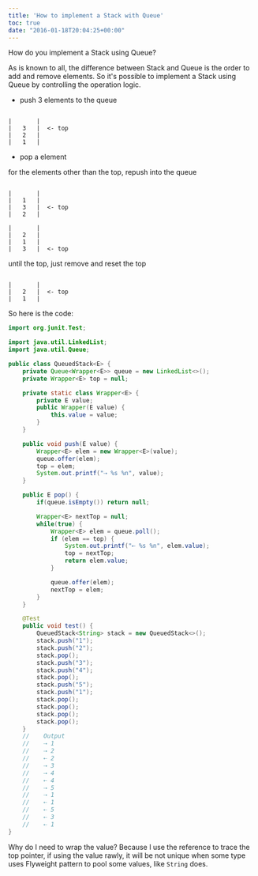 ```yaml
---
title: 'How to implement a Stack with Queue'
toc: true
date: "2016-01-18T20:04:25+00:00"
---
```


How do you implement a Stack using Queue?

As is known to all, the difference between Stack and Queue is the order to add and remove elements. So it's possible to implement a Stack using Queue by controlling the operation logic.


- push 3 elements to the queue

```

|		|
|	3	|  <- top
|	2	|
|	1	|
```


- pop a element

for the elements other than the top, repush into the queue

```

|		|
|	1	|
|	3	|  <- top       
|	2	|

|		|
|	2	|
|	1	|
|	3	|  <- top
```


until the top, just remove and reset the top

```

|		|
|	2	|  <- top
|	1	|
```


So here is the code:



```java
import org.junit.Test;

import java.util.LinkedList;
import java.util.Queue;

public class QueuedStack<E> {
    private Queue<Wrapper<E>> queue = new LinkedList<>();
    private Wrapper<E> top = null;

    private static class Wrapper<E> {
        private E value;
        public Wrapper(E value) {
            this.value = value;
        }
    }

    public void push(E value) {
        Wrapper<E> elem = new Wrapper<E>(value);
        queue.offer(elem);
        top = elem;
        System.out.printf("⇢ %s %n", value);
    }

    public E pop() {
        if(queue.isEmpty()) return null;

        Wrapper<E> nextTop = null;
        while(true) {
            Wrapper<E> elem = queue.poll();
            if (elem == top) {
                System.out.printf("⇠ %s %n", elem.value);
                top = nextTop;
                return elem.value;
            }

            queue.offer(elem);
            nextTop = elem;
        }
    }

    @Test
    public void test() {
        QueuedStack<String> stack = new QueuedStack<>();
        stack.push("1");
        stack.push("2");
        stack.pop();
        stack.push("3");
        stack.push("4");
        stack.pop();
        stack.push("5");
        stack.push("1");
        stack.pop();
        stack.pop();
        stack.pop();
        stack.pop();
    }
	//    Output
	//    ⇢ 1
	//    ⇢ 2
	//    ⇠ 2
	//    ⇢ 3
	//    ⇢ 4
	//    ⇠ 4
	//    ⇢ 5
	//    ⇢ 1
	//    ⇠ 1
	//    ⇠ 5
	//    ⇠ 3
	//    ⇠ 1
}
```


Why do I need to wrap the value? Because I use the reference to trace the top pointer, if using the value rawly, it will be not unique when some type uses Flyweight pattern to pool some values, like `String` does.


